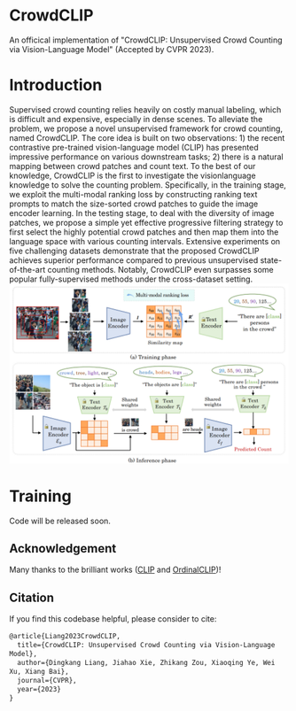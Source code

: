 # CrowdCLIP
An officical implementation of "CrowdCLIP: Unsupervised Crowd Counting via Vision-Language Model" (Accepted by CVPR 2023).

# Introduction
Supervised crowd counting relies heavily on costly manual labeling, which is difficult and expensive, especially in dense scenes. To alleviate the problem, we propose a novel unsupervised framework for crowd counting, named CrowdCLIP. The core idea is built on two observations: 1) the recent contrastive pre-trained vision-language model (CLIP) has presented impressive performance on various downstream tasks; 2) there is a natural mapping between crowd patches and count text. To the best of our knowledge, CrowdCLIP is the first to investigate the visionlanguage knowledge to solve the counting problem. Specifically, in the training stage, we exploit the multi-modal ranking loss by constructing ranking text prompts to match the size-sorted crowd patches to guide the image encoder learning. In the testing stage, to deal with the diversity of image patches, we propose a simple yet effective progressive filtering strategy to first select the highly potential crowd patches and then map them into the language space with various counting intervals. Extensive experiments on five challenging datasets demonstrate that the proposed CrowdCLIP achieves superior performance compared to previous unsupervised state-of-the-art counting methods. Notably, CrowdCLIP even surpasses some popular fully-supervised methods under the cross-dataset setting. 
![intro](figs/intro.png)


# Training
Code will be released soon.


## Acknowledgement
Many thanks to the brilliant works ([CLIP](https://github.com/openai/CLIP) and [OrdinalCLIP](https://github.com/xk-huang/OrdinalCLIP))!


## Citation

If you find this codebase helpful, please consider to cite:

```
@article{Liang2023CrowdCLIP,
  title={CrowdCLIP: Unsupervised Crowd Counting via Vision-Language Model},
  author={Dingkang Liang, Jiahao Xie, Zhikang Zou, Xiaoqing Ye, Wei Xu, Xiang Bai},
  journal={CVPR},
  year={2023}
} 
```